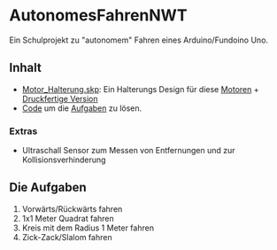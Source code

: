 # AutonomesFahrenNWT
Ein Schulprojekt zu "autonomem" Fahren eines Arduino/Fundoino Uno. 
## Inhalt
- [Motor_Halterung.skp](https://github.com/ellwoodb/AutonomesFahrenNWT/blob/main/3D%20Druck/Motor_Halterung.skp): Ein Halterungs Design für diese [Motoren](https://github.com/ellwoodb/AutonomesFahrenNWT/blob/main/3D%20Druck/Motor/Motor.skp) + [Druckfertige Version](https://github.com/ellwoodb/AutonomesFahrenNWT/blob/main/3D%20Druck/Export/Motor_Halterung_Druck.obj)
- [Code](https://github.com/ellwoodb/AutonomesFahrenNWT/blob/main/Code/Code.ino) um die [Aufgaben](https://github.com/ellwoodb/AutonomesFahrenNWT#die-aufgaben) zu lösen.

### Extras
- Ultraschall Sensor zum Messen von Entfernungen und zur Kollisionsverhinderung

## Die Aufgaben
1. Vorwärts/Rückwärts fahren
2. 1x1 Meter Quadrat fahren
3. Kreis mit dem Radius 1 Meter fahren
4. Zick-Zack/Slalom fahren
